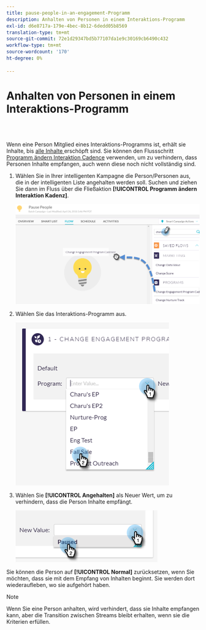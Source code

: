 ```yaml
---
title: pause-people-in-an-engagement-Programm
description: Anhalten von Personen in einem Interaktions-Programm
exl-id: d6e8717a-179e-4bec-8b12-6dedd05b8569
translation-type: tm+mt
source-git-commit: 72e1d29347bd5b77107da1e9c30169cb6490c432
workflow-type: tm+mt
source-wordcount: '170'
ht-degree: 0%

---
```


# Anhalten von Personen in einem Interaktions-Programm

<br> 

Wenn eine Person Mitglied eines Interaktions-Programms ist, erhält sie Inhalte, bis [alle Inhalte ](https://docs.marketo.com/display/DOCS/People+Who+Have+Exhausted+Content) erschöpft sind. Sie können den Flussschritt [Programm ändern Interaktion Cadence](https://docs.marketo.com/display/DOCS/Change+Engagement+Program+Cadence) verwenden, um zu verhindern, dass Personen Inhalte empfangen, auch wenn diese noch nicht vollständig sind.

1. Wählen Sie in Ihrer intelligenten Kampagne die Person/Personen aus, die in der intelligenten Liste angehalten werden soll. Suchen und ziehen Sie dann im Fluss über die Fließaktion **[!UICONTROL Programm ändern Interaktion Kadenz]**.

   ![Bild eins](/help/sky/assets/engagement-programs/pause-people-in-an-engagement-program/pause-people-in-an-engagement-program-1.png)

1. Wählen Sie das Interaktions-Programm aus.

   ![Bild zwei](/help/sky/assets/engagement-programs/pause-people-in-an-engagement-program/pause-people-in-an-engagement-program-2.png)

1. Wählen Sie **[!UICONTROL Angehalten]** als Neuer Wert, um zu verhindern, dass die Person Inhalte empfängt.

   ![Bild drei](/help/sky/assets/engagement-programs/pause-people-in-an-engagement-program/pause-people-in-an-engagement-program-3.png)

Sie können die Person auf **[!UICONTROL Normal]** zurücksetzen, wenn Sie möchten, dass sie mit dem Empfang von Inhalten beginnt. Sie werden dort wiederaufleben, wo sie aufgehört haben.

>[!NOTE]
>
>Wenn Sie eine Person anhalten, wird verhindert, dass sie Inhalte empfangen kann, aber die Transition zwischen Streams bleibt erhalten, wenn sie die Kriterien erfüllen.
